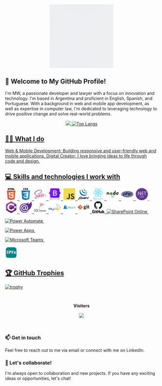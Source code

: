 <p align="center">
 <img width="210px" src="https://github.com/MosbyLeia/MosbyLeia/blob/main/Banner.gif" alt="banner">
</p>
        
## 👋 Welcome to My GitHub Profile!

I'm MW, a passionate developer and lawyer with a focus on innovation and technology. I'm based in Argentina and proficient in English, Spanish, and Portuguese.
With a background in web and mobile app development, as well as expertise in computer law, I'm dedicated to leveraging technology to drive positive change and solve real-world problems.

 <div align="center">
  <a href="https://github.com/MosbyLeia"> 
   <img height="180em" src="https://github-readme-stats.vercel.app/api?username=mosbyleia&show_icons=true&theme=algolia"/>
   <img height="180em" src="https://github-readme-stats.vercel.app/api/top-langs/?username=mosbyleia&layout=compact&langs_count=7&theme=algolia" alt="Top Langs"/>
</div>
   
## 🙋‍♀️ What I do

Web & Mobile Development: Building responsive and user-friendly web and mobile applications.
Digital Creator: I love bringing ideas to life through code and design.

## 💻 Skills and technologies I work with

<div>
  <img src="https://github.com/devicons/devicon/blob/master/icons/html5/html5-original-wordmark.svg" title="HTML5" alt="HTML5" width="40" height="40"/>&nbsp;
  <img src="https://github.com/devicons/devicon/blob/master/icons/css3/css3-original-wordmark.svg" title="CSS3" alt="CSS3" width="40" height="40"/>&nbsp;
  <img src="https://github.com/devicons/devicon/blob/master/icons/sass/sass-original.svg" title="SASS" alt="SASS" width="40" height="40"/>&nbsp;
  <img src="https://github.com/devicons/devicon/blob/master/icons/bootstrap/bootstrap-original-wordmark.svg" title="Bootstrap" alt="Bootstrap" width="40" height="40"/>&nbsp;
  <img src="https://github.com/devicons/devicon/blob/master/icons/javascript/javascript-original.svg" title="JavaScript" alt="JavaScript" width="40" height="40"/>&nbsp;
  <img src="https://github.com/devicons/devicon/blob/master/icons/jquery/jquery-original-wordmark.svg" title="jQuery" alt="jQuery" width="40" height="40"/>&nbsp;
  <img src="https://github.com/devicons/devicon/blob/master/icons/react/react-original-wordmark.svg" title="React" alt="React" width="40" height="40"/>&nbsp;
  <img src="https://github.com/devicons/devicon/blob/master/icons/nodejs/nodejs-original-wordmark.svg" title="Node.js" alt="Node.js" width="40" height="40"/>&nbsp;
  <img src="https://github.com/devicons/devicon/blob/master/icons/php/php-original.svg" title="PHP" alt="PHP" width="40" height="40"/>&nbsp;
  <img src="https://github.com/devicons/devicon/blob/master/icons/dotnetcore/dotnetcore-original.svg" title=".NET Core" alt=".NET Core" width="40" height="40"/>&nbsp;
  <img src="https://github.com/devicons/devicon/blob/master/icons/csharp/csharp-original.svg" title="C#" alt="C#" width="40" height="40"/>&nbsp;
  <img src="https://github.com/devicons/devicon/blob/master/icons/blazor/blazor-original.svg" title="Blazor" alt="Blazor" width="40" height="40"/>&nbsp;
  <img src="https://github.com/devicons/devicon/blob/master/icons/microsoftsqlserver/microsoftsqlserver-original-wordmark.svg" title="SQL" alt="SQL" width="40" height="40"/>&nbsp;
  <img src="https://github.com/devicons/devicon/blob/master/icons/mysql/mysql-original-wordmark.svg" title="SQL" alt="SQL" width="40" height="40"/>&nbsp;
  <img src="https://github.com/devicons/devicon/blob/master/icons/azure/azure-original-wordmark.svg" title="Azure DevOps" alt="Azure DevOps" width="40" height="40"/>&nbsp;
  <img src="https://github.com/devicons/devicon/blob/master/icons/git/git-original-wordmark.svg" title="Git" alt="Git" width="40" height="40"/>&nbsp;
  <img src="https://github.com/devicons/devicon/blob/master/icons/github/github-original-wordmark.svg" title="GitHub" alt="GitHub" width="40" height="40"/>&nbsp;
 <!-- SharePoint Online -->
<img src="https://upload.wikimedia.org/wikipedia/commons/e/e1/Microsoft_Office_SharePoint_%282019%E2%80%93present%29.svg"
     title="SharePoint Online" alt="SharePoint Online" width="40" height="40" />&nbsp;

<!-- Power Automate -->
<img src="https://upload.wikimedia.org/wikipedia/commons/4/4d/Microsoft_Power_Automate.svg"
     title="Power Automate" alt="Power Automate" width="40" height="40" />&nbsp;

<!-- Power Apps -->
<img src="https://upload.wikimedia.org/wikipedia/commons/6/6e/Powerapps-logo.svg"
     title="Power Apps" alt="Power Apps" width="40" height="40" />&nbsp;

<!-- Microsoft Teams -->
<img src="https://upload.wikimedia.org/wikipedia/commons/c/c9/Microsoft_Office_Teams_%282018%E2%80%93present%29.svg"
     title="Microsoft Teams" alt="Microsoft Teams" width="40" height="40" />&nbsp;

<!-- SPFx (badge simple en SVG, no logo oficial) -->
<svg xmlns="http://www.w3.org/2000/svg" width="40" height="40" viewBox="0 0 64 64" role="img" aria-label="SPFx">
  <rect x="4" y="4" width="56" height="56" rx="12" ry="12" fill="#038387"/>
  <text x="32" y="38" text-anchor="middle" font-family="Segoe UI, Arial, sans-serif"
        font-size="22" fill="#ffffff" font-weight="700">SPFx</text>
</svg>

</div>

## 🏆 GitHub Trophies

[![trophy](https://github-profile-trophy.vercel.app/?username=MosbyLeia&theme=nord&column=7)](https://github.com/ryo-ma/github-profile-trophy)

<div align="center">
<br><p align="centre"><b>Visitors</b></p>  
<p align="center"><img align="center" src="https://profile-counter.glitch.me/{mosbyleia}/count.svg" /></p> 
<br></div>


### 📫 Get in touch
Feel free to reach out to me via email or connect with me on LinkedIn.

### 🙌 Let's collaborate!
I'm always open to collaboration and new projects. If you have any exciting ideas or opportunities, let's chat!
